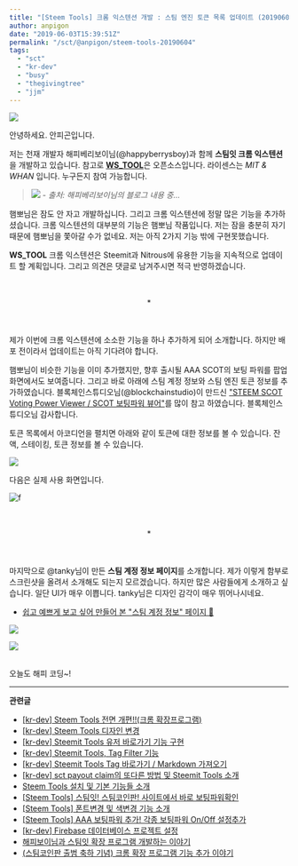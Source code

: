 ```yaml
---
title: "[Steem Tools] 크롬 익스텐션 개발 : 스팀 엔진 토큰 목록 업데이트 (20190604)"
author: anpigon
date: "2019-06-03T15:39:51Z"
permalink: "/sct/@anpigon/steem-tools-20190604"
tags:
  - "sct"
  - "kr-dev"
  - "busy"
  - "thegivingtree"
  - "jjm"
---
```

![](https://files.steempeak.com/file/steempeak/anpigon/Ypetdjr5-E18489E185B3E1848FE185B3E18485E185B5E186ABE18489E185A3E186BA202019-06-032023.17.22.png)

안녕하세요. 안피곤입니다.

저는 천재 개발자 해피베리보이님(&#64;&#104;appyberrysbo&#121;)과 함께 **스팀잇 크롬 익스텐션**을 개발하고 있습니다. 참고로 [**WS_TOOL**](https://github.com/HappyBerrysBoy/WS_TOOL)은  오픈소스입니다. 라이센스는 *MIT & WHAN* 입니다. 누구든지 참여 가능합니다. 

> ![](https://files.steempeak.com/file/steempeak/anpigon/RtZCOoQN-E18489E185B3E1848FE185B3E18485E185B5E186ABE18489E185A3E186BA202019-06-032023.48.00.png)
> *\- 출처: 해피베리보이님의 블로그 내용 중...*

햄뽀님은 잠도 안 자고 개발하십니다. 그리고 크롬 익스텐션에 정말 많은 기능을 추가하셨습니다. 크롬 익스텐션의 대부분의 기능은 햄뽀님 작품입니다. 저는 잠을 충분히 자기 때문에 햄뽀님을 쫓아갈 수가 없네요. 저는 아직 2가지 기능 밖에 구현못했습니다.

**WS_TOOL** 크롬 익스텐션은 Steemit과 Nitrous에 유용한 기능을 지속적으로 업데이트 할 계획입니다. 그리고 의견은 댓글로 남겨주시면 적극 반영하겠습니다.

<br>
<br><center>*</center><br>
<br>

제가 이번에 크롬 익스텐션에 소소한 기능을 하나 추가하게 되어 소개합니다. 하지만 배포 전이라서 업데이트는 아직 기다려야 합니다. 

햄뽀님이 비슷한 기능을 이미 추가했지만, 향후 출시될 AAA SCOT의 보팅 파워를 팝업 화면에서도 보여줍니다. 그리고 바로 아래에 스팀 계정 정보와 스팀 엔진 토큰 정보를 추가하였습니다. 블록체인스튜디오님(&#64;&#98;lockchainstudio)이 만드신 ["STEEM SCOT Voting Power Viewer / SCOT 보팅파워 뷰어"](https://economicstudio.github.io/vp/)를 많이 참고 하였습니다. 블록체인스튜디오님 감사합니다.

토큰 목록에서 아코디언을 펼치면 아래와 같이 토큰에 대한 정보를 볼 수 있습니다. 잔액, 스테이킹, 토큰 정보를 볼 수 있습니다.

![](https://cdn.steemitimages.com/300x0/https://files.steempeak.com/file/steempeak/anpigon/jUF3zBf9-E18489E185B3E1848FE185B3E18485E185B5E186ABE18489E185A3E186BA202019-06-032023.22.53.png)

다음은 실제 사용 화면입니다.

![f](https://files.steempeak.com/file/steempeak/anpigon/omTHpn4D-2019-06-042000-03-37.2019-06-042000_13_02.gif)

<br>
<br><center>*</center><br>
<br>

마지막으로 &#64;&#116;anky님이 만든 **스팀 계정 정보 페이지**를 소개합니다. 제가 이렇게 함부로 스크린샷을 올려서 소개해도 되는지 모르겠습니다. 하지만 많은 사람들에게 소개하고 싶습니다. 일단 UI가 매우 이쁩니다. &#116;anky님은 디자인 감각이 매우 뛰어나시네요.
- [쉽고 예쁘게 보고 싶어 만들어 본 "스팀 계정 정보" 페이지 🥰](https://steemit.com/sct/@tank.sct/5g34co)

![](https://cdn.steemitimages.com/DQmSB5NqbgRocJxDBNZsEK9z9khiTtZRHWt2rnPavkABJRJ/％E1％84％89％E1％85％B3％E1％84％8F％E1％85％B3％E1％84％85％E1％85％B5％E1％86％AB％E1％84％89％E1％85％A3％E1％86％BA％202019-06-04％2000.17.04.png)

![](https://files.steempeak.com/file/steempeak/anpigon/GPN9tFmC-E18489E185B3E1848FE185B3E18485E185B5E186ABE18489E185A3E186BA202019-06-042000.17.20.png)

<br>
오늘도 해피 코딩~!

---

**관련글**

- [[kr-dev] Steem Tools 전면 개편!!(크롬 확장프로그램)](https://steemit.com/kr-dev/@happyberrysboy/kr-dev-steem-tools)
- [[kr-dev] Steem Tools 디자인 변경](https://steemit.com/kr-dev/@happyberrysboy/2qkzl4-kr-dev-steem-tools)
- [[kr-dev] Steemit Tools 유저 바로가기 기능 구현](https://steemit.com/kr-dev/@happyberrysboy/kr-dev-steemit-tools)
- [[kr-dev] Steemit Tools, Tag Filter 기능](https://steemit.com/kr-dev/@happyberrysboy/kr-dev-steemit-tools-tag-filter)
- [[kr-dev] Steemit Tools Tag 바로가기 / Markdown 가져오기](https://steemit.com/kr-dev/@happyberrysboy/kr-dev-steemit-tools-tag-markdown)
- [[kr-dev] sct payout claim의 또다른 방법 및 Steemit Tools 소개](https://steemit.com/sct/@happyberrysboy/kr-dev-sct-payout-claim-steemit-tools)
- [Steem Tools 설치 및 기본 기능들 소개](https://steemit.com/sct/@happyberrysboy/steem-tools)
- [[Steem Tools] 스팀잇! 스팀코인판! 사이트에서 바로 보팅파워확인](https://steemit.com/sct/@happyberrysboy/26qyu3-steem-tools)
- [[Steem Tools] 폰트변경 및 색변경 기능 소개](https://steemit.com/sct/@happyberrysboy/3uhczo-steem-tools)
- [[Steem Tools] AAA 보팅파워 추가! 각종 보팅파워 On/Off 설정추가](https://steemit.com/sct/@happyberrysboy/steem-tools-aaa-on-off)
- [[kr-dev] Firebase 데이터베이스 프로젝트 설정](https://steemit.com/whan/@happyberrysboy/kr-dev-firebase)
- [해피보이님과 스팀잇 확장 프로그램 개발하는 이야기](https://steemit.com/whan/@anpigon/4wsyo2)
- [(스팀코인판 출범 축하 기념) 크롬 확장 프로그램 기능 추가 이야기](https://steemit.com/sct/@anpigon/4gusrb)




